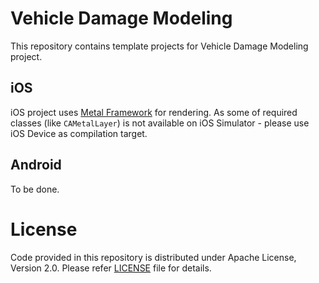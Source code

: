 # Vehicle Damage Modeling

This repository contains template projects for Vehicle Damage Modeling project.

## iOS

iOS project uses [Metal Framework](https://developer.apple.com/metal/) for rendering. As some of required classes (like `CAMetalLayer`) is not available on iOS Simulator - please use iOS Device as compilation target.

## Android

To be done.

# License

Code provided in this repository is distributed under Apache License, Version 2.0. Please refer [LICENSE](../blob/master/LICENSE) file for details.
